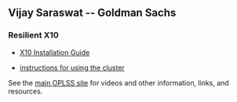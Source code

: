 ## Vijay Saraswat -- Goldman Sachs

### Resilient X10

+ [X10 Installation Guide](http://x10-lang.org/releases/x10-release-261.html)

+ [instructions for using the cluster](https://blogs.uoregon.edu/oplss/)

See the [main OPLSS site](https://www.cs.uoregon.edu/research/summerschool/summer18/topics.php#Saraswat) for videos and other information, links, and resources.
